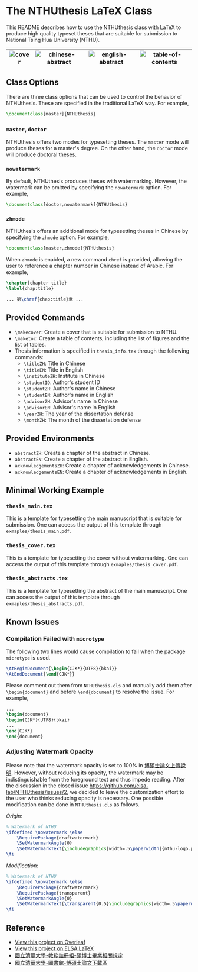# The NTHUthesis LaTeX Class

This README describes how to use the NTHUthesis class with LaTeX to produce high quality typeset theses that are suitable for submission to National Tsing Hua University (NTHU).

|![cover](https://i.imgur.com/XAqUXD9.png)|![chinese-abstract](https://i.imgur.com/HMlJhHu.png)|![english-abstract](https://i.imgur.com/TRXFFIa.png)|![table-of-contents](https://i.imgur.com/4ACrSq0.png)
|---|---|---|---

## Class Options

There are three class options that can be used to control the behavior of NTHUthesis. These are specified in the traditional LaTeX way. For example,

```latex
\documentclass[master]{NTHUthesis}
```

### `master`, `doctor`

NTHUthesis offers two modes for typesetting theses. The `master` mode will produce theses for a master's degree. On the other hand, the `doctor` mode will produce doctoral theses.

### `nowatermark`

By default, NTHUthesis produces theses with watermarking. However, the watermark can be omitted by specifying the `nowatermark` option. For example,

```latex
\documentclass[doctor,nowatermark]{NTHUthesis}
```

### `zhmode`

NTHUthesis offers an additional mode for typesetting theses in Chinese by specifying the `zhmode` option. For example,

```latex
\documentclass[master,zhmode]{NTHUthesis}
```

When `zhmode` is enabled, a new command `chref` is provided, allowing the user to reference a chapter number in Chinese instead of Arabic. For example,

```latex
\chapter{chapter title}
\label{chap:title}

... 第\chref{chap:title}章 ...
```

## Provided Commands

- `\makecover`: Create a cover that is suitable for submission to NTHU.
- `\maketoc`: Create a table of contents, including the list of figures and the list of tables.
- Thesis information is specified in `thesis_info.tex` through the following commands:
  - `\titleZH`: Title in Chinese
  - `\titleEN`: Title in English
  - `\instituteZH`: Institute in Chinese
  - `\studentID`: Author's student ID
  - `\studentZH`: Author's name in Chinese
  - `\studentEN`: Author's name in English
  - `\advisorZH`: Advisor's name in Chinese
  - `\advisorEN`: Advisor's name in English
  - `\yearZH`: The year of the dissertation defense 
  - `\monthZH`: The month of the dissertation defense

## Provided Environments

- `abstractZH`: Create a chapter of the abstract in Chinese.
- `abstractEN`: Create a chapter of the abstract in English.
- `acknowledgementsZH`: Create a chapter of acknowledgements in Chinese.
- `acknowledgementsEN`: Create a chapter of acknowledgements in English.

## Minimal Working Example

### `thesis_main.tex`

This is a template for typesetting the main manuscript that is suitable for submission. One can access the output of this template through `exmaples/thesis_main.pdf`.

### `thesis_cover.tex`

This is a template for typesetting the cover without watermarking. One can access the output of this template through `exmaples/thesis_cover.pdf`.

### `thesis_abstracts.tex`

This is a template for typesetting the abstract of the main manuscript. One can access the output of this template through `exmaples/thesis_abstracts.pdf`.

## Known Issues

### Compilation Failed with `microtype`

The following two lines would cause compilation to fail when the package `microtype` is used.

```latex
\AtBeginDocument{\begin{CJK*}{UTF8}{bkai}}
\AtEndDocument{\end{CJK*}}
```

Please comment out them from `NTHUthesis.cls` and manually add them after `\begin{document}` and before `\end{document}` to resolve the issue. For example,

```latex
...
\begin{document}
\begin{CJK*}{UTF8}{bkai}
...
\end{CJK*}
\end{document}
```

### Adjusting Watermark Opacity

Please note that the watermark opacity is set to 100% in [博碩士論文上傳說明](https://www.lib.nthu.edu.tw/ETD/downloads/upload.pdf). However, without reducing its opacity, the watermark may be indistinguishable from the foreground text and thus impede reading. After the discussion in the closed issue https://github.com/elsa-lab/NTHUthesis/issues/2, we decided to leave the customization effort to the user who thinks reducing opacity is necessary. One possible modification can be done in `NTHUthesis.cls` as follows.

*Origin*:
```latex
% Watermark of NTHU
\ifdefined \nowatermark \else
    \RequirePackage{draftwatermark}
    \SetWatermarkAngle{0}
    \SetWatermarkText{\includegraphics[width=.5\paperwidth]{nthu-logo.pdf}}
\fi
```

*Modification*:
```latex
% Watermark of NTHU
\ifdefined \nowatermark \else
    \RequirePackage{draftwatermark}
    \RequirePackage{transparent}
    \SetWatermarkAngle{0}
    \SetWatermarkText{\transparent{0.5}\includegraphics[width=.5\paperwidth]{nthu-logo.pdf}}
\fi
```

## Reference

- [View this project on Overleaf](https://www.overleaf.com/latex/templates/national-tsing-hua-university-nthu-thesis-template/yqdhswpwsqrd)
- [View this project on ELSA LaTeX](https://elsa-latex.cs.nthu.edu.tw/read/zqsbsnzfrznr)
- [國立清華大學-教務註冊組-碩博士畢業相關規定](http://registra.site.nthu.edu.tw/p/404-1211-5155.php?Lang=zh-tw)
- [國立清華大學-圖書館-博碩士論文下載區](https://www.lib.nthu.edu.tw/ETD/downloads/downloads.htm)
